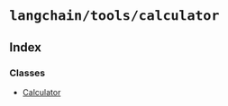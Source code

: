 `langchain/tools/calculator`
============================

Index[​](#index "Direct link to Index")
---------------------------------------

### Classes[​](#classes "Direct link to Classes")

*   [Calculator](/docs/api/tools_calculator/classes/Calculator)